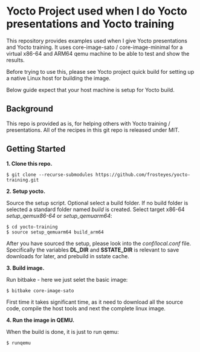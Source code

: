 Yocto Project used when I do Yocto presentations and Yocto training
=============================================
This repository provides examples used when I give Yocto presentations and Yocto
training. It uses core-image-sato / core-image-minimal for a virtual x86-64
and ARM64 qemu machine to be able to test and show the results.

Before trying to use this, please see Yocto project quick build for setting up
a native Linux host for building the image.

Below guide expect that your host machine is setup for Yocto build.

Background
---------------
This repo is provided as is, for helping others with Yocto training / presentations.
All of the recipes in this git repo is released under MIT.

Getting Started
---------------
**1.  Clone this repo.**

    $ git clone --recurse-submodules https://github.com/frosteyes/yocto-training.git

**2.  Setup yocto.**

Source the setup script. Optional select a build folder. If no build folder is 
selected a standard folder named *build* is created. Select target x86-64 
*setup_qemux86-64* or *setup_qemuarm64*:

    $ cd yocto-training
    $ source setup_qemuarm64 build_arm64

After you have sourced the setup, please look into the *conf/local.conf* file.
Specifically the variables **DL_DIR** and **SSTATE_DIR** is relevant to save
downloads for later, and prebuild in sstate cache.

**3.  Build image.**

Run bitbake - here we just selet the basic image:

    $ bitbake core-image-sato

First time it takes significant time, as it need to download all the source 
code, compile the host tools and next the complete linux image.

**4.  Run the image in QEMU.**

When the build is done, it is just to run qemu:

    $ runqemu
